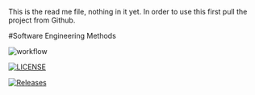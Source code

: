 This is the read me file, nothing in it yet.
In order to use this first pull the project from Github.

#Software Engineering Methods

![workflow](https://github.com/40508135/sem/actions/workflows/main.yml/badge.svg)

[![LICENSE](https://img.shields.io/github/license/40508135/sem.svg?style=flat-square)](https://github.com/<github-username>/sem/blob/master/LICENSE)

[![Releases](https://img.shields.io/github/release/40508135/sem/all.svg?style=flat-square)](https://github.com/<github-username>/sem/releases)
